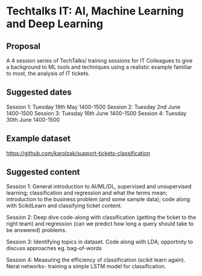 # Techtalks IT: AI, Machine Learning and Deep Learning

## Proposal
A 4 session series of TechTalks/ training sessions for IT Colleagues to give a background to ML tools and techniques using a 
realistic example familiar to most, the analysis of IT tickets.

## Suggested dates
Session 1: Tuesday 19th May 1400-1500
Session 2: Tuesday 2nd June 1400-1500
Session 3: Tuesday 16th June 1400-1500
Session 4: Tuesday 30th June 1400-1500

## Example dataset
https://github.com/karolzak/support-tickets-classification

## Suggested content

Session 1: General introduction to AI/ML/DL, supervised and unsupervised learning; classification and regression and what the terms mean; introduction to the business problem (and some sample data); code along with ScikitLearn and classifying ticket content.

Session 2: Deep dive code-along with classification (getting the ticket to the right team) and regression (can we predict how long a query should take to be answered) problems.

Session 3: Identifying topics in dataset. Code along with LDA; opportnity to discuss approaches eg. bag-of-words

Session 4: Measuring the efficiency of classification (scikit learn again). Neral networks- training a simple LSTM model for classification.